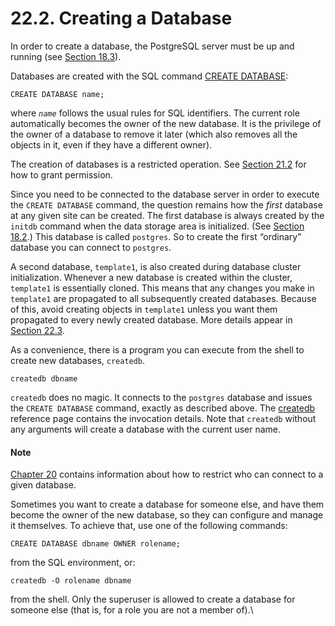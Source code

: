# 22.2. Creating a Database

In order to create a database, the PostgreSQL server must be up and running (see [Section 18.3](https://www.postgresql.org/docs/13/server-start.html)).

Databases are created with the SQL command [CREATE DATABASE](https://www.postgresql.org/docs/13/sql-createdatabase.html):

```
CREATE DATABASE name;
```

where _`name`_ follows the usual rules for SQL identifiers. The current role automatically becomes the owner of the new database. It is the privilege of the owner of a database to remove it later (which also removes all the objects in it, even if they have a different owner).

The creation of databases is a restricted operation. See [Section 21.2](https://www.postgresql.org/docs/13/role-attributes.html) for how to grant permission.

Since you need to be connected to the database server in order to execute the `CREATE DATABASE` command, the question remains how the _first_ database at any given site can be created. The first database is always created by the `initdb` command when the data storage area is initialized. (See [Section 18.2](https://www.postgresql.org/docs/13/creating-cluster.html).) This database is called `postgres`. So to create the first “ordinary” database you can connect to `postgres`.

A second database, `template1`, is also created during database cluster initialization. Whenever a new database is created within the cluster, `template1` is essentially cloned. This means that any changes you make in `template1` are propagated to all subsequently created databases. Because of this, avoid creating objects in `template1` unless you want them propagated to every newly created database. More details appear in [Section 22.3](https://www.postgresql.org/docs/13/manage-ag-templatedbs.html).

As a convenience, there is a program you can execute from the shell to create new databases, `createdb`.

```
createdb dbname
```

`createdb` does no magic. It connects to the `postgres` database and issues the `CREATE DATABASE` command, exactly as described above. The [createdb](https://www.postgresql.org/docs/13/app-createdb.html) reference page contains the invocation details. Note that `createdb` without any arguments will create a database with the current user name.

#### Note

[Chapter 20](https://www.postgresql.org/docs/13/client-authentication.html) contains information about how to restrict who can connect to a given database.

Sometimes you want to create a database for someone else, and have them become the owner of the new database, so they can configure and manage it themselves. To achieve that, use one of the following commands:

```
CREATE DATABASE dbname OWNER rolename;
```

from the SQL environment, or:

```
createdb -O rolename dbname
```

from the shell. Only the superuser is allowed to create a database for someone else (that is, for a role you are not a member of).\\
